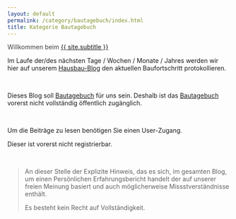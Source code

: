 ```yaml
---
layout: default
permalink: /category/bautagebuch/index.html 
title: Kategorie Bautagebuch
---
```

<p><span style="color: #424242;">Willkommen beim <a href="./category/bautagebuch/index.html">{{ site.subtitle }}</a></span></p>
<p>Im Laufe der/des nächsten Tage / Wochen / Monate / Jahres werden wir hier auf unserem <a href="./category/bautagebuch/index.html">Hausbau-Blog</a> den aktuellen Baufortschritt protokollieren.</p>
<p>&nbsp;</p>
<p>Dieses Blog soll <a href="./category/bautagebuch/index.html">Bautagebuch</a> für uns sein. Deshalb ist das <a href="./category/bautagebuch/index.html">Bautagebuch</a> vorerst nicht vollständig öffentlich zugänglich.</p>
<p>&nbsp;</p>
<p>Um die Beiträge zu lesen benötigen Sie einen User-Zugang.</p>
<p>Dieser ist vorerst nicht registrierbar.</p>
<p>&nbsp;</p>
<blockquote>
<p>An dieser Stelle der Explizite Hinweis, das es sich, im gesamten Blog, um einen Persönlichen Erfahrungsbericht handelt der auf unserer freien Meinung basiert und auch möglicherweise Missstverständnisse enthält.</p>
<p>Es besteht kein Recht auf Vollständigkeit.</p>
</blockquote>
<p>&nbsp;</p>
